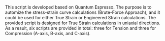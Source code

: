 This script is developed based on Quantum Espresso. The purpose is to automize the stress-strain curve calculations (Brute-Force Approach), and it could be used for either True Strain or Engineered Strain calculations. The provided script is designed for True Strain calculations in uniaxial directions.  
As a result, six scripts are provided in total: three for Tension and three for Compression (A-axis, B-axis, and C-axis).

